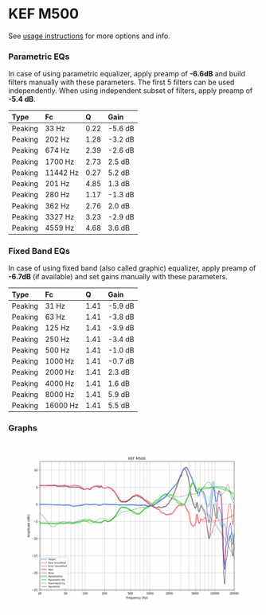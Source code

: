 # KEF M500
See [usage instructions](https://github.com/jaakkopasanen/AutoEq#usage) for more options and info.

### Parametric EQs
In case of using parametric equalizer, apply preamp of **-6.6dB** and build filters manually
with these parameters. The first 5 filters can be used independently.
When using independent subset of filters, apply preamp of **-5.4 dB**.

| Type    | Fc       |    Q | Gain    |
|:--------|:---------|:-----|:--------|
| Peaking | 33 Hz    | 0.22 | -5.6 dB |
| Peaking | 202 Hz   | 1.28 | -3.2 dB |
| Peaking | 674 Hz   | 2.39 | -2.6 dB |
| Peaking | 1700 Hz  | 2.73 | 2.5 dB  |
| Peaking | 11442 Hz | 0.27 | 5.2 dB  |
| Peaking | 201 Hz   | 4.85 | 1.3 dB  |
| Peaking | 280 Hz   | 1.17 | -1.3 dB |
| Peaking | 362 Hz   | 2.76 | 2.0 dB  |
| Peaking | 3327 Hz  | 3.23 | -2.9 dB |
| Peaking | 4559 Hz  | 4.68 | 3.6 dB  |

### Fixed Band EQs
In case of using fixed band (also called graphic) equalizer, apply preamp of **-6.7dB**
(if available) and set gains manually with these parameters.

| Type    | Fc       |    Q | Gain    |
|:--------|:---------|:-----|:--------|
| Peaking | 31 Hz    | 1.41 | -5.9 dB |
| Peaking | 63 Hz    | 1.41 | -3.8 dB |
| Peaking | 125 Hz   | 1.41 | -3.9 dB |
| Peaking | 250 Hz   | 1.41 | -3.4 dB |
| Peaking | 500 Hz   | 1.41 | -1.0 dB |
| Peaking | 1000 Hz  | 1.41 | -0.7 dB |
| Peaking | 2000 Hz  | 1.41 | 2.3 dB  |
| Peaking | 4000 Hz  | 1.41 | 1.6 dB  |
| Peaking | 8000 Hz  | 1.41 | 5.9 dB  |
| Peaking | 16000 Hz | 1.41 | 5.5 dB  |

### Graphs
![](./KEF%20M500.png)